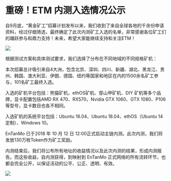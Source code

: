 # 重磅！ETM 内测入选情况公示

自9月底，“黄金矿工”招募计划发布以来，我们收到了来自全球各地的千余份申请资料，经过仔细筛选，最终确定了此次内测矿工入选的名单，非常感谢各位矿工们的踊跃参与和鼎力支持！未来，希望大家能继续支持和关注ETM！

![](./md_image/news-pic8-top.jpg)


根据测试方案和具体测试要求，我们选择了分布在不同地域的不同规格矿机：

本次招募总计吸引来自4大洲，包含北京、深圳、四川、新疆、湖北、黑龙江、贵州、韩国、澳大利亚、伊朗、德国、纽约等国家和地区在内的1500余名矿工参与，101名矿工最终入选。


入选的矿机平台包括：熊猫矿机，ethOS矿机、穿山甲矿机、DIY 矿机等多个品牌，显卡配置包括AMD RX 470、RX570，Nvidia GTX 1060、GTX 1080、P106等型号，显卡数目也各不相同。

入选矿机的系统平台包括：Ubuntu 16.04、Ubuntu 18.04、ethOS（Ubuntu 14 定制）、Windows 10。

EnTanMo 已于2018 年 10 月 12 日 12:00正式启动主链内测。此次内测，我们将发放130万枚Token作为矿工奖励。


内测结束后，我们将公布所有地址的收益情况以及此次内测的结果，形成内测报告。而这些收益，自内测获得，到映射到 EnTanMo 正式网络的所有流转环节，也都会完全公开，以保证活动的公平、公正、透明、有效。

![](./md_image/news-pic8-main.jpg)
